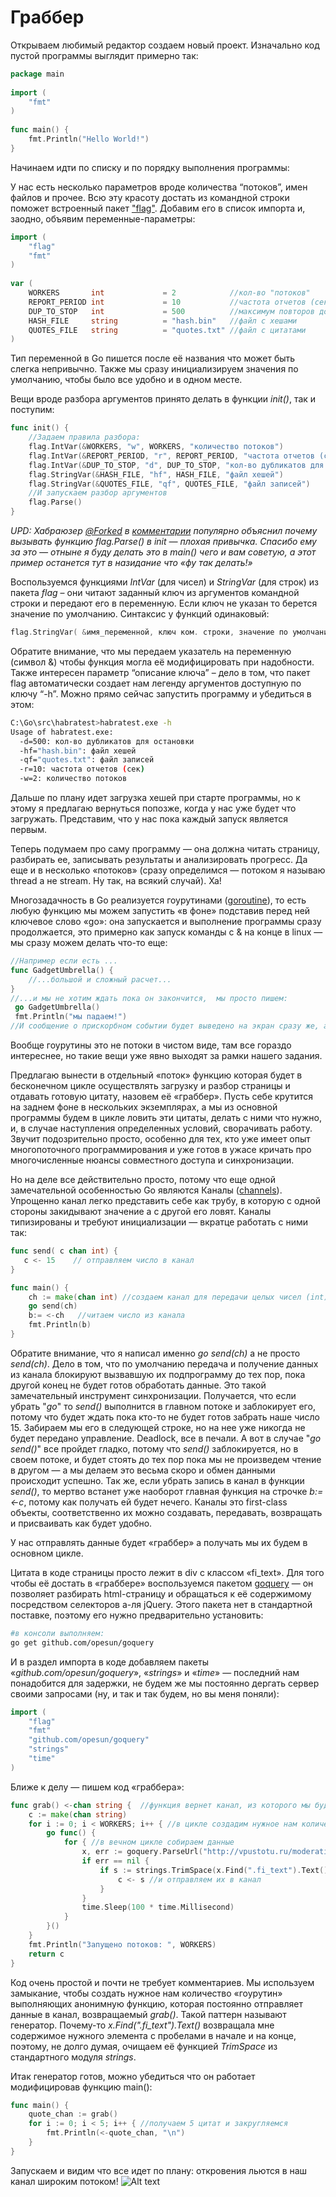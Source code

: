 # Граббер
Открываем любимый редактор создаем новый проект. Изначально код пустой программы выглядит примерно так:
```go
package main
 
import (
    "fmt"
)
 
func main() {
    fmt.Println("Hello World!")
}
``` 

Начинаем идти по списку и по порядку выполнения программы:

У нас есть несколько параметров вроде количества “потоков”, имен файлов и прочее. Всю эту красоту достать из командной строки поможет встроенный пакет ["flag"](http://golang.org/pkg/flag/). Добавим его в список импорта и, заодно, объявим переменные-параметры:
```go
import (
    "flag"
    "fmt"
)
 
var (
    WORKERS       int             = 2            //кол-во "потоков"
    REPORT_PERIOD int             = 10           //частота отчетов (сек)
    DUP_TO_STOP   int             = 500          //максимум повторов до останова
    HASH_FILE     string          = "hash.bin"   //файл с хешами
    QUOTES_FILE   string          = "quotes.txt" //файл с цитатами
)
``` 

Тип переменной в Go пишется после её названия что может быть слегка непривычно. Также мы сразу инициализируем значения по умолчанию, чтобы было все удобно и в одном месте.

Вещи вроде разбора аргументов принято делать в функции *init()*, так и поступим:
```go
func init() {
    //Задаем правила разбора:
    flag.IntVar(&WORKERS, "w", WORKERS, "количество потоков")
    flag.IntVar(&REPORT_PERIOD, "r", REPORT_PERIOD, "частота отчетов (сек)")
    flag.IntVar(&DUP_TO_STOP, "d", DUP_TO_STOP, "кол-во дубликатов для остановки")
    flag.StringVar(&HASH_FILE, "hf", HASH_FILE, "файл хешей")
    flag.StringVar(&QUOTES_FILE, "qf", QUOTES_FILE, "файл записей")
    //И запускаем разбор аргументов
    flag.Parse() 
}
```
*UPD: Хабраюзер [@Forked](https://habrahabr.ru/users/forked/) в [комментарии](http://habrahabr.ru/post/197598/#comment_6855758) популярно объяснил почему вызывать функцию flag.Parse() в init — плохая привычка. Спасибо ему за это — отныне я буду делать это в main() чего и вам советую, а этот пример останется тут в назидание что «фу так делать!»*

Воспользуемся функциями *IntVar* (для чисел) и *StringVar* (для строк) из пакета *flag* – они читают заданный ключ из аргументов командной строки и передают его в переменную. Если ключ не указан то берется значение по умолчанию. Синтаксис у функций одинаковый:
```go
flag.StringVar( &имя_переменной, ключ ком. строки, значение по умолчанию , описание ключа)
```

Обратите внимание, что мы передаем указатель на переменную (символ &) чтобы функция могла её модифицировать при надобности. Также интересен параметр “описание ключа” – дело в том, что пакет flag автоматически создает нам легенду аргументов доступную по ключу “-h”. Можно прямо сейчас запустить программу и убедиться в этом:
``` bash
C:\Go\src\habratest>habratest.exe -h
Usage of habratest.exe:
  -d=500: кол-во дубликатов для остановки
  -hf="hash.bin": файл хешей
  -qf="quotes.txt": файл записей
  -r=10: частота отчетов (сек)
  -w=2: количество потоков
```

Дальше по плану идет загрузка хешей при старте программы, но к этому я предлагаю вернуться попозже, когда у нас уже будет что загружать. Представим, что у нас пока каждый запуск является первым.

Теперь подумаем про саму программу — она должна читать страницу, разбирать ее, записывать результаты и анализировать прогресс. Да еще и в несколько «потоков» (сразу определимся — потоком я называю thread а не stream. Ну так, на всякий случай). Ха!

Многозадачность в Go реализуется гоурутинами ([goroutine](http://golang.org/doc/effective_go.html#goroutines)), то есть любую функцию мы можем запустить «в фоне» подставив перед ней ключевое слово «go»: она запускается и выполнение программы сразу продолжается, это примерно как запуск команды с & на конце в linux — мы сразу можем делать что-то еще:
```go
//Например если есть ...
func GadgetUmbrella() {
	//...большой и сложный расчет...
}
//...и мы не хотим ждать пока он закончится,  мы просто пишем: 
 go GadgetUmbrella()
 fmt.Println("мы падаем!")
//И сообщение о прискорбном событии будет выведено на экран сразу же, а не после завершения функции GadgetUmbrella()
```
Вообще гоурутины это не потоки в чистом виде, там все гораздо интереснее, но такие вещи уже явно выходят за рамки нашего задания.

Предлагаю вынести в отдельный «поток» функцию которая будет в бесконечном цикле осуществлять загрузку и разбор страницы и отдавать готовую цитату, назовем её «граббер». Пусть себе крутится на заднем фоне в нескольких экземплярах, а мы из основной программы будем в цикле ловить эти цитаты, делать с ними что нужно, и, в случае наступления определенных условий, сворачивать работу. Звучит подозрительно просто, особенно для тех, кто уже имеет опыт многопоточного программирования и уже готов в ужасе кричать про многочисленные нюансы совместного доступа и синхронизации.

Но на деле все действительно просто, потому что еще одной замечательной особенностью Go являются Каналы ([channels](http://golang.org/doc/effective_go.html#channels)). Упрощенно канал легко представить себе как трубу, в которую с одной стороны закидывают значение а с другой его ловят. Каналы типизированы и требуют инициализации — вкратце работать с ними так:
```go
func send( c chan int) {
   с <- 15    // отправляем число в канал
}

func main() {
	ch := make(chan int) //создаем канал для передачи целых чисел (int)
	go send(ch)
	b:= <-ch   //читаем число из канала
    fmt.Println(b)
}
```
Обратите внимание, что я написал именно *go send(ch)* а не просто *send(сh)*. Дело в том, что по умолчанию передача и получение данных из канала блокируют вызвавшую их подпрограмму до тех пор, пока другой конец не будет готов обработать данные. Это такой замечательный инструмент синхронизации. 
Получается, что если убрать "*go*" то *send()* выполнится в главном потоке и заблокирует его, потому что будет ждать пока кто-то не будет готов забрать наше число 15. Забираем мы его в следующей строке, но на нее уже никогда не будет передано управление. Deadlock, все в печали.
А вот в случае "*go send()*" все пройдет гладко, потому что *send()* заблокируется, но в своем потоке, и будет стоять до тех пор пока мы не произведем чтение в другом — а мы делаем это весьма скоро и обмен данными происходит успешно. 
Так же, если убрать запись в канал в функции *send()*, то мертво встанет уже наоборот главная функция на строчке *b:= <-c*, потому как получать ей будет нечего. 
Каналы это first-class объекты, соответственно их можно создавать, передавать, возвращать и присваивать как будет удобно.

У нас отправлять данные будет «граббер» а получать мы их будем в основном цикле. 

Цитата в коде страницы просто лежит в div с классом «fi_text». Для того чтобы её достать в «граббере» воспользуемся пакетом [goquery](http://github.com/opesun/goquery) — он позволяет разбирать html-страницу и обращаться к её содержимому посредством селекторов а-ля jQuery. Этого пакета нет в стандартной поставке, поэтому его нужно предварительно установить:
```bash
#в консоли выполняем:
go get github.com/opesun/goquery
```
И в раздел импорта в коде добавляем пакеты «*github.com/opesun/goquery*», «*strings*» и «*time*» — последний нам понадобится для задержки, не будем же мы постоянно дергать сервер своими запросами (ну, и так и так будем, но вы меня поняли):
```go
import (
	"flag"
	"fmt"
	"github.com/opesun/goquery"
	"strings"
	"time"
)
```

Ближе к делу — пишем код «граббера»:
```go
func grab() <-chan string {  //функция вернет канал, из которого мы будем читать данные типа string
	c := make(chan string) 
	for i := 0; i < WORKERS; i++ { //в цикле создадим нужное нам количество гоурутин - worker'oв
		go func() { 
			for { //в вечном цикле собираем данные
				x, err := goquery.ParseUrl("http://vpustotu.ru/moderation/")
				if err == nil {
					if s := strings.TrimSpace(x.Find(".fi_text").Text()); s != "" {
						c <- s //и отправляем их в канал
					}
				}
				time.Sleep(100 * time.Millisecond)
			}
		}()
	}
	fmt.Println("Запущено потоков: ", WORKERS)
	return c
}
```
Код очень простой и почти не требует комментариев.
Мы используем замыкание, чтобы создать нужное нам количество «гоурутин» выполняющих анонимную функцию, которая постоянно отправляет данные в канал, возвращаемый *grab()*. Такой паттерн называют генератор.
Почему-то *x.Find(".fi_text").Text()* возвращала мне содержимое нужного элемента с пробелами в начале и на конце, поэтому, не долго думая, очищаем её функцией *TrimSpace* из стандартного модуля *strings*.

Итак генератор готов, можно убедиться что он работает модифицировав функцию main():
```go
func main() {
	quote_chan := grab()
	for i := 0; i < 5; i++ { //получаем 5 цитат и закругляемся
		fmt.Println(<-quote_chan, "\n")
	}
}
```
Запускаем и видим что все идет по плану: откровения льются в наш канал широким потоком! 
![Alt text](http://habrastorage.org/storage3/30b/975/a04/30b975a0470e6d17682226428c041cd0.png)
